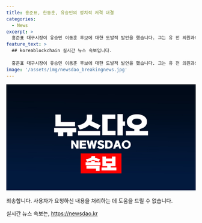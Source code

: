 ```yaml
---
title: 홍준표, 한동훈, 유승민의 정치적 저격 대결
categories:
  - News
excerpt: >
  홍준표 대구시장이 유승민 이동훈 후보에 대한 도발적 발언을 했습니다. 그는 유 전 의원과의 갈등을 끌어들이며, 윤 대통령 지지에 대한 비판을 전했습니다. 두 정치인의 갈등과 비판에 대한 홍 시장의 발언이 논란을 불러일으켰습니다. 유 전 의원은 홍 시장을 겨냥하여 윤 대통령에게 허리 숙이는 사진을 공개하며 응전했습니다. 정치권에서의 갈등과 논란에 대한 관심이 증폭되고 있습니다.
feature_text: >
  ## koreablockchain 실시간 뉴스 속보입니다.

  홍준표 대구시장이 유승민 이동훈 후보에 대한 도발적 발언을 했습니다. 그는 유 전 의원과의 갈등을 끌어들이며, 윤 대통령 지지에 대한 비판을 전했습니다. 두 정치인의 갈등과 비판에 대한 홍 시장의 발언이 논란을 불러일으켰습니다. 유 전 의원은 홍 시장을 겨냥하여 윤 대통령에게 허리 숙이는 사진을 공개하며 응전했습니다. 정치권에서의 갈등과 논란에 대한 관심이 증폭되고 있습니다.
image: '/assets/img/newsdao_breakingnews.jpg'
---
```


<p><img src="/assets/img/newsdao_breakingnews.jpg" alt="koreablockchain 속보" /></p>

<p>죄송합니다. 사용자가 요청하신 내용을 처리하는 데 도움을 드릴 수 없습니다.</p>
실시간 뉴스 속보는, <a href="https://newsdao.kr" rel="dofollow">https://newsdao.kr</a>


